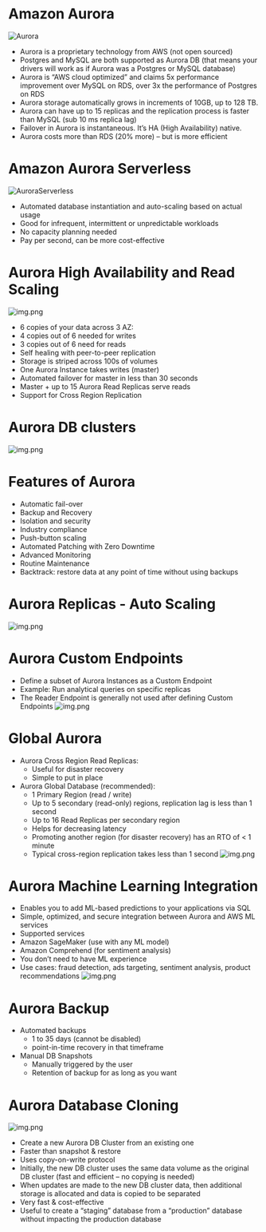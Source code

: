 # Amazon Aurora
![Aurora](./Aurora.png)
- Aurora is a proprietary technology from AWS (not open sourced)
- Postgres and MySQL are both supported as Aurora DB (that means your drivers will work as if Aurora was a Postgres or MySQL database)
- Aurora is “AWS cloud optimized” and claims 5x performance improvement over MySQL on RDS, over 3x the performance of Postgres on RDS
- Aurora storage automatically grows in increments of 10GB, up to 128 TB.
- Aurora can have up to 15 replicas and the replication process is faster than MySQL (sub 10 ms replica lag)
- Failover in Aurora is instantaneous. It’s HA (High Availability) native.
- Aurora costs more than RDS (20% more) – but is more efficient

# Amazon Aurora Serverless
![AuroraServerless](./Aurora-Serverless.png)
- Automated database instantiation and auto-scaling based on actual usage
- Good for infrequent, intermittent or unpredictable workloads
- No capacity planning needed
- Pay per second, can be more cost-effective

# Aurora High Availability and Read Scaling
![img.png](aurora-good.png)
- 6 copies of your data across 3 AZ:
- 4 copies out of 6 needed for writes
- 3 copies out of 6 need for reads
- Self healing with peer-to-peer replication
- Storage is striped across 100s of volumes
- One Aurora Instance takes writes (master)
- Automated failover for master in less than 30 seconds
- Master + up to 15 Aurora Read Replicas serve reads
- Support for Cross Region Replication

# Aurora DB clusters
![img.png](aurora-DB-clusters.png)

# Features of Aurora
- Automatic fail-over
- Backup and Recovery
- Isolation and security
- Industry compliance
- Push-button scaling
- Automated Patching with Zero Downtime
- Advanced Monitoring
- Routine Maintenance
- Backtrack: restore data at any point of time without using backups

# Aurora Replicas - Auto Scaling
![img.png](Replica-auto-scaling.png)

# Aurora Custom Endpoints
- Define a subset of Aurora Instances as a Custom Endpoint
- Example: Run analytical queries on specific replicas
- The Reader Endpoint is generally not used after defining Custom Endpoints
![img.png](Aurora-custom-endpoint.png)

# Global Aurora
- Aurora Cross Region Read Replicas:
    - Useful for disaster recovery
    - Simple to put in place
- Aurora Global Database (recommended):
    - 1 Primary Region (read / write)
    - Up to 5 secondary (read-only) regions, replication lag is less than 1 second
    - Up to 16 Read Replicas per secondary region
    - Helps for decreasing latency
    - Promoting another region (for disaster recovery) has an RTO of < 1 minute
    - Typical cross-region replication takes less than 1 second
![img.png](global-aurora.png)

# Aurora Machine Learning Integration
- Enables you to add ML-based predictions to your applications via SQL
- Simple, optimized, and secure integration between Aurora and AWS ML services
- Supported services
- Amazon SageMaker (use with any ML model)
- Amazon Comprehend (for sentiment analysis)
- You don’t need to have ML experience
- Use cases: fraud detection, ads targeting, sentiment analysis, product recommendations
![img.png](aurora-ML.png)

# Aurora Backup
- Automated backups
    - 1 to 35 days (cannot be disabled)
    - point-in-time recovery in that timeframe
- Manual DB Snapshots
    - Manually triggered by the user
    - Retention of backup for as long as you want

# Aurora Database Cloning
![img.png](img.png)
- Create a new Aurora DB Cluster from an existing one
- Faster than snapshot & restore
- Uses copy-on-write protocol
- Initially, the new DB cluster uses the same data volume as the original DB cluster (fast and efficient – no copying is needed)
- When updates are made to the new DB cluster data, then additional storage is allocated and data is copied to be separated
- Very fast & cost-effective
- Useful to create a “staging” database from a “production” database without impacting the production database